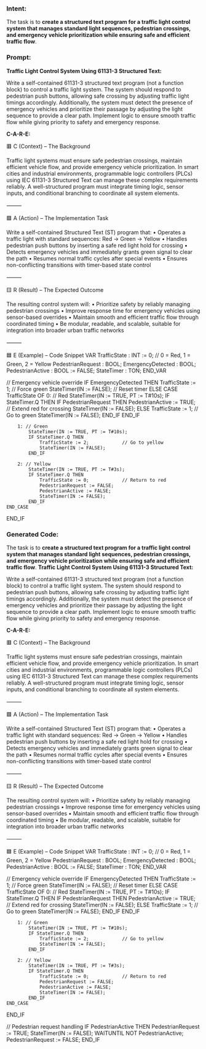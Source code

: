 ### Intent:
The task is to **create a structured text program for a traffic light control system that manages standard light sequences, pedestrian crossings, and emergency vehicle prioritization while ensuring safe and efficient traffic flow**.

### Prompt:
**Traffic Light Control System Using 61131-3 Structured Text:**

Write a self-contained 61131-3 structured text program (not a function block) to control a traffic light system. The system should respond to pedestrian push buttons, allowing safe crossing by adjusting traffic light timings accordingly. Additionally, the system must detect the presence of emergency vehicles and prioritize their passage by adjusting the light sequence to provide a clear path. Implement logic to ensure smooth traffic flow while giving priority to safety and emergency response.

**C-A-R-E:**

🟥 C (Context) – The Background

Traffic light systems must ensure safe pedestrian crossings, maintain efficient vehicle flow, and provide emergency vehicle prioritization. In smart cities and industrial environments, programmable logic controllers (PLCs) using IEC 61131-3 Structured Text can manage these complex requirements reliably. A well-structured program must integrate timing logic, sensor inputs, and conditional branching to coordinate all system elements.

⸻

🟩 A (Action) – The Implementation Task

Write a self-contained Structured Text (ST) program that:
	•	Operates a traffic light with standard sequences: Red → Green → Yellow
	•	Handles pedestrian push buttons by inserting a safe red light hold for crossing
	•	Detects emergency vehicles and immediately grants green signal to clear the path
	•	Resumes normal traffic cycles after special events
	•	Ensures non-conflicting transitions with timer-based state control

⸻

🟨 R (Result) – The Expected Outcome

The resulting control system will:
	•	Prioritize safety by reliably managing pedestrian crossings
	•	Improve response time for emergency vehicles using sensor-based overrides
	•	Maintain smooth and efficient traffic flow through coordinated timing
	•	Be modular, readable, and scalable, suitable for integration into broader urban traffic networks

⸻

🟦 E (Example) – Code Snippet
VAR
    TrafficState : INT := 0;              // 0 = Red, 1 = Green, 2 = Yellow
    PedestrianRequest : BOOL;
    EmergencyDetected : BOOL;
    PedestrianActive : BOOL := FALSE;
    StateTimer : TON;
END_VAR

// Emergency vehicle override
IF EmergencyDetected THEN
    TrafficState := 1;                    // Force green
    StateTimer(IN := FALSE);             // Reset timer
ELSE
    CASE TrafficState OF
        0: // Red
            StateTimer(IN := TRUE, PT := T#10s);
            IF StateTimer.Q THEN
                IF PedestrianRequest THEN
                    PedestrianActive := TRUE; // Extend red for crossing
                    StateTimer(IN := FALSE);
                ELSE
                    TrafficState := 1;        // Go to green
                    StateTimer(IN := FALSE);
                END_IF
            END_IF

        1: // Green
            StateTimer(IN := TRUE, PT := T#10s);
            IF StateTimer.Q THEN
                TrafficState := 2;            // Go to yellow
                StateTimer(IN := FALSE);
            END_IF

        2: // Yellow
            StateTimer(IN := TRUE, PT := T#3s);
            IF StateTimer.Q THEN
                TrafficState := 0;            // Return to red
                PedestrianRequest := FALSE;
                PedestrianActive := FALSE;
                StateTimer(IN := FALSE);
            END_IF
    END_CASE
END_IF

### Generated Code:
The task is to **create a structured text program for a traffic light control system that manages standard light sequences, pedestrian crossings, and emergency vehicle prioritization while ensuring safe and efficient traffic flow**.
**Traffic Light Control System Using 61131-3 Structured Text:**

Write a self-contained 61131-3 structured text program (not a function block) to control a traffic light system. The system should respond to pedestrian push buttons, allowing safe crossing by adjusting traffic light timings accordingly. Additionally, the system must detect the presence of emergency vehicles and prioritize their passage by adjusting the light sequence to provide a clear path. Implement logic to ensure smooth traffic flow while giving priority to safety and emergency response.

**C-A-R-E:**

🟥 C (Context) – The Background

Traffic light systems must ensure safe pedestrian crossings, maintain efficient vehicle flow, and provide emergency vehicle prioritization. In smart cities and industrial environments, programmable logic controllers (PLCs) using IEC 61131-3 Structured Text can manage these complex requirements reliably. A well-structured program must integrate timing logic, sensor inputs, and conditional branching to coordinate all system elements.

⸻

🟩 A (Action) – The Implementation Task

Write a self-contained Structured Text (ST) program that:
	•	Operates a traffic light with standard sequences: Red → Green → Yellow
	•	Handles pedestrian push buttons by inserting a safe red light hold for crossing
	•	Detects emergency vehicles and immediately grants green signal to clear the path
	•	Resumes normal traffic cycles after special events
	•	Ensures non-conflicting transitions with timer-based state control

⸻

🟨 R (Result) – The Expected Outcome

The resulting control system will:
	•	Prioritize safety by reliably managing pedestrian crossings
	•	Improve response time for emergency vehicles using sensor-based overrides
	•	Maintain smooth and efficient traffic flow through coordinated timing
	•	Be modular, readable, and scalable, suitable for integration into broader urban traffic networks

⸻

🟦 E (Example) – Code Snippet
VAR
    TrafficState : INT := 0;              // 0 = Red, 1 = Green, 2 = Yellow
    PedestrianRequest : BOOL;
    EmergencyDetected : BOOL;
    PedestrianActive : BOOL := FALSE;
    StateTimer : TON;
END_VAR

// Emergency vehicle override
IF EmergencyDetected THEN
    TrafficState := 1;                    // Force green
    StateTimer(IN := FALSE);             // Reset timer
ELSE
    CASE TrafficState OF
        0: // Red
            StateTimer(IN := TRUE, PT := T#10s);
            IF StateTimer.Q THEN
                IF PedestrianRequest THEN
                    PedestrianActive := TRUE; // Extend red for crossing
                    StateTimer(IN := FALSE);
                ELSE
                    TrafficState := 1;        // Go to green
                    StateTimer(IN := FALSE);
                END_IF
            END_IF

        1: // Green
            StateTimer(IN := TRUE, PT := T#10s);
            IF StateTimer.Q THEN
                TrafficState := 2;            // Go to yellow
                StateTimer(IN := FALSE);
            END_IF

        2: // Yellow
            StateTimer(IN := TRUE, PT := T#3s);
            IF StateTimer.Q THEN
                TrafficState := 0;            // Return to red
                PedestrianRequest := FALSE;
                PedestrianActive := FALSE;
                StateTimer(IN := FALSE);
            END_IF
    END_CASE
END_IF

// Pedestrian request handling
IF PedestrianActive THEN
    PedestrianRequest := TRUE;
    StateTimer(IN := FALSE);
    WAITUNTIL NOT PedestrianActive;
    PedestrianRequest := FALSE;
END_IF
